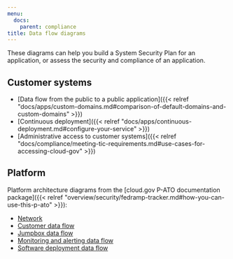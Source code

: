 ```yaml
---
menu:
  docs:
    parent: compliance
title: Data flow diagrams
---
```


These diagrams can help you build a System Security Plan for an application, or assess the security and compliance of an application.

## Customer systems

* [Data flow from the public to a public application]({{< relref "docs/apps/custom-domains.md#comparison-of-default-domains-and-custom-domains" >}})
* [Continuous deployment]({{< relref "docs/apps/continuous-deployment.md#configure-your-service" >}})
* [Administrative access to customer systems]({{< relref "docs/compliance/meeting-tic-requirements.md#use-cases-for-accessing-cloud-gov" >}})

## Platform

Platform architecture diagrams from the [cloud.gov P-ATO documentation package]({{< relref "overview/security/fedramp-tracker.md#how-you-can-use-this-p-ato" >}}):

* [Network](https://diagrams.fr.cloud.gov/10-1-network.html)
* [Customer data flow](https://diagrams.fr.cloud.gov/10-4.1-customer-data-flow.html)
* [Jumpbox data flow](https://diagrams.fr.cloud.gov/10-4.2-jumpbox.html)
* [Monitoring and alerting data flow](https://diagrams.fr.cloud.gov/10-4.3-monitoring.html)
* [Software deployment data flow](https://diagrams.fr.cloud.gov/10-4.4-software-deployment.html)